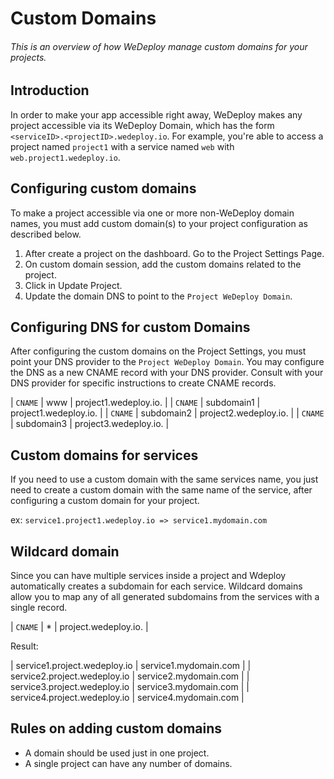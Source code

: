# Custom Domains

###### This is an overview of how WeDeploy manage custom domains for your projects.

<!-- <article id="introduction"> -->

## Introduction

In order to make your app accessible right away, WeDeploy makes any project accessible via its WeDeploy Domain, which has the form `<serviceID>.<projectID>.wedeploy.io`. For example, you're able to access a project named `project1` with a service named `web` with `web.project1.wedeploy.io`.

<!-- </article> -->

<!-- <article id="configuring-custom-domains"> -->

## Configuring custom domains

To make a project accessible via one or more non-WeDeploy domain names, you must add custom domain(s) to your project configuration as described below.

1) After create a project on the dashboard. Go to the Project Settings Page.
2) On custom domain session, add the custom domains related to the project.
3) Click in Update Project.
4) Update the domain DNS to point to the `Project WeDeploy Domain`.

<!-- </article> -->

<!-- <article id="configuring-dns-for-custom-domains"> -->

## Configuring DNS for custom Domains

After configuring the custom domains on the Project Settings, you must point your DNS provider to the `Project WeDeploy Domain`. You may configure the DNS as a new CNAME record with your DNS provider. Consult with your DNS provider for specific instructions to create CNAME records.

| `CNAME` | www        | project1.wedeploy.io. |
| `CNAME` | subdomain1 | project1.wedeploy.io. |
| `CNAME` | subdomain2 | project2.wedeploy.io. |
| `CNAME` | subdomain3 | project3.wedeploy.io. |

<!-- </article> -->

<!-- <article id="configuring-dns-for-custom-domains"> -->

## Custom domains for services

If you need to use a custom domain with the same services name, you just need to create a custom domain with the same name of the service, after configuring a custom domain for your project.

ex: `service1.project1.wedeploy.io => service1.mydomain.com`

<!-- </article> -->


<!-- <article id="wildcard-domain"> -->

## Wildcard domain

Since you can have multiple services inside a project and Wdeploy automatically creates a subdomain for each service. Wildcard domains allow you to map any of all generated subdomains from the services with a single record.

| `CNAME` | *        | project.wedeploy.io. |

Result:

| service1.project.wedeploy.io | service1.mydomain.com |
| service2.project.wedeploy.io | service2.mydomain.com |
| service3.project.wedeploy.io | service3.mydomain.com |
| service4.project.wedeploy.io | service4.mydomain.com |

<!-- </article> -->

<!-- <article id="rules-on-adding-custom-domains"> -->

## Rules on adding custom domains

* A domain should be used just in one project.
* A single project can have any number of domains.

<!-- </article> -->
